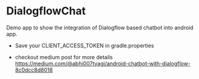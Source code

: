 # DialogflowChat
Demo app to show the integration of Dialogflow based chatbot into android app.

- Save your CLIENT_ACCESS_TOKEN in gradle.properties

- checkout medium post for more details https://medium.com/@abhi007tyagi/android-chatbot-with-dialogflow-8c0dcc8d8018
